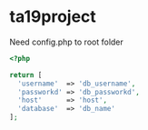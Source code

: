 # ta19project

Need config.php to root folder

```php
<?php

return [
  'username'  => 'db_username',
  'passworkd' => 'db_passworkd',
  'host'      => 'host',
  'database'  => 'db_name'
];
```
